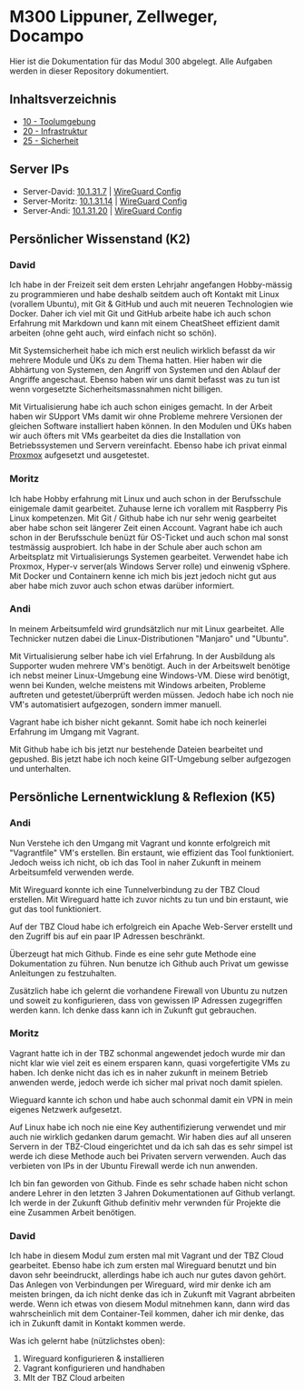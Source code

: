 # M300 Lippuner, Zellweger, Docampo

Hier ist die Dokumentation für das Modul 300 abgelegt. Alle Aufgaben werden in dieser Repository dokumentiert.

## Inhaltsverzeichnis

* [10 - Toolumgebung](https://github.com/SayHeyD/M300-BIST/tree/master/10-Toolumgebung)
* [20 - Infrastruktur](https://github.com/SayHeyD/M300-BIST/tree/master/20-Infrastruktur)
* [25 - Sicherheit](https://github.com/SayHeyD/M300-BIST/tree/master/25-Sicherheit)

## Server IPs

* Server-David: [10.1.31.7](http://10.1.31.7) | [WireGuard Config](https://github.com/SayHeyD/M300-BIST/blob/master/wireguard_david.conf)
* Server-Moritz: [10.1.31.14](http://10.1.31.14) | [WireGuard Config](https://github.com/SayHeyD/M300-BIST/blob/master/wireguard_moritz.conf)
* Server-Andi: [10.1.31.20](http://10.1.31.20) | [WireGuard Config](https://github.com/SayHeyD/M300-BIST/blob/master/wireguard_andi.conf)

## Persönlicher Wissenstand (K2)

### David 

Ich habe in der Freizeit seit dem ersten Lehrjahr angefangen Hobby-mässig zu programmieren und habe deshalb seitdem auch oft Kontakt mit Linux (vorallem Ubuntu), mit Git & GitHub und auch mit neueren Technologien wie Docker. Daher ich viel mit Git und GitHub arbeite habe ich auch schon Erfahrung mit Markdown und kann mit einem CheatSheet effizient damit arbeiten (ohne geht auch, wird einfach nicht so schön).

Mit Systemsicherheit habe ich mich erst neulich wirklich befasst da wir mehrere Module und ÜKs zu dem Thema hatten. Hier haben wir die Abhärtung von Systemen, den Angriff von Systemen und den Ablauf der Angriffe angeschaut. Ebenso haben wir uns damit befasst was zu tun ist wenn vorgesetzte Sicherheitsmassnahmen nicht billigen.

Mit Virtualisierung habe ich auch schon einiges gemacht. In der Arbeit haben wir SUpport VMs damit wir ohne Probleme mehrere Versionen der gleichen Software installiert haben können. In den Modulen und ÜKs haben wir auch öfters mit VMs gearbeitet da dies die Installation von Betriebssystemen und Servern vereinfacht. Ebenso habe ich privat einmal [Proxmox](https://www.proxmox.com/de/) aufgesetzt und ausgetestet.

### Moritz

Ich habe Hobby erfahrung mit Linux und auch schon in der Berufsschule einigemale damit gearbeitet. Zuhause lerne ich vorallem mit Raspberry Pis Linux kompetenzen. Mit Git / Github habe ich nur sehr wenig gearbeitet aber habe schon seit längerer Zeit einen Account. 
Vagrant habe ich auch schon in der Berufsschule benüzt für OS-Ticket und auch schon mal sonst testmässig ausprobiert.
Ich habe in der Schule aber auch schon am Arbeitsplatz mit Virtualisierungs Systemen gearbeitet. Verwendet habe ich Proxmox, Hyper-v server(als Windows Server rolle) und einwenig vSphere.
Mit Docker und Containern kenne ich mich bis jezt jedoch nicht gut aus aber habe mich zuvor auch schon etwas darüber informiert.

### Andi

In meinem Arbeitsumfeld wird grundsätzlich nur mit Linux gearbeitet. Alle Technicker nutzen dabei die Linux-Distributionen "Manjaro" und "Ubuntu".

Mit Virtualisierung selber habe ich viel Erfahrung. In der Ausbildung als Supporter wuden mehrere VM's benötigt. Auch in der Arbeitswelt benötige ich nebst meiner Linux-Umgebung eine Windows-VM. Diese wird benötigt, wenn bei Kunden, welche meistens mit Windows arbeiten, Probleme auftreten und getestet/überprüft werden müssen. Jedoch habe ich noch nie VM's automatisiert aufgezogen, sondern immer manuell.

Vagrant habe ich bisher nicht gekannt. Somit habe ich noch keinerlei Erfahrung im Umgang mit Vagrant.

Mit Github habe ich bis jetzt nur bestehende Dateien bearbeitet und gepushed. Bis jetzt habe ich noch keine GIT-Umgebung selber aufgezogen und unterhalten.

## Persönliche Lernentwicklung & Reflexion (K5)

### Andi

Nun Verstehe ich den Umgang mit Vagrant und konnte erfolgreich mit "Vagrantfile" VM's erstellen. Bin erstaunt, wie effizient das Tool funktioniert. Jedoch weiss ich nicht, ob ich das Tool in naher Zukunft in meinem Arbeitsumfeld verwenden werde.

Mit Wireguard konnte ich eine Tunnelverbindung zu der TBZ Cloud erstellen. Mit Wireguard hatte
ich zuvor nichts zu tun und bin erstaunt, wie gut das tool funktioniert.

Auf der TBZ Cloud habe ich erfolgreich ein Apache Web-Server erstellt und den Zugriff bis auf ein paar IP Adressen beschränkt.

Überzeugt hat mich Github. Finde es eine sehr gute Methode eine Dokumentation zu führen. Nun benutze ich Github
auch Privat um gewisse Anleitungen zu festzuhalten.

Zusätzlich habe ich gelernt die vorhandene Firewall von Ubuntu zu nutzen und soweit zu konfigurieren, dass von
gewissen IP Adressen zugegriffen werden kann. Ich denke dass kann ich in Zukunft gut gebrauchen.

### Moritz

Vagrant hatte ich in der TBZ schonmal angewendet jedoch wurde mir dan nicht klar wie viel zeit es einem ersparen kann, quasi vorgefertigite VMs zu haben. Ich denke nicht das ich es in naher zukunft in meinem Betrieb anwenden werde, jedoch werde ich sicher mal privat noch damit spielen.

Wieguard kannte ich schon und habe auch schonmal damit ein VPN in mein eigenes Netzwerk aufgesetzt.

Auf Linux habe ich noch nie eine Key authentifizierung verwendet und mir auch nie wirklich gedanken darum gemacht. Wir haben dies auf all unseren Servern in der TBZ-Cloud eingerichtet und da ich sah das es sehr simpel ist werde ich diese Methode auch bei Privaten servern verwenden. Auch das verbieten von IPs in der Ubuntu Firewall werde ich nun anwenden.

Ich bin fan geworden von Github. Finde es sehr schade haben nicht schon andere Lehrer in den letzten 3 Jahren Dokumentationen auf Github verlangt. Ich werde in der Zukunft Github definitiv mehr verwnden für Projekte die eine Zusammen Arbeit benötigen.

### David

Ich habe in diesem Modul zum ersten mal mit Vagrant und der TBZ Cloud gearbeitet. Ebenso habe ich zum ersten mal Wireguard benutzt und bin davon sehr beeindruckt, allerdings habe ich auch nur gutes davon gehört. Das Anlegen von Verbindungen per Wireguard, wird mir denke ich am meisten bringen, da ich nicht denke das ich in Zukunft mit Vagrant abrbeiten werde. Wenn ich etwas von diesem Modul mitnehmen kann, dann wird das wahrscheinlich mit dem Container-Teil kommen, daher ich mir denke, das ich in Zukunft damit in Kontakt kommen werde.

Was ich gelernt habe (nützlichstes oben):

1. Wireguard konfigurieren & installieren
2. Vagrant konfigurieren und handhaben
3. MIt der TBZ Cloud arbeiten
